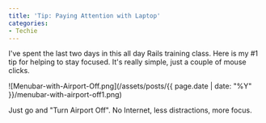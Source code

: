 ```yaml
---
title: 'Tip: Paying Attention with Laptop'
categories:
- Techie
---
```


I've spent the last two days in this all day Rails training class. Here is my #1 tip for helping to stay focused. It's really simple, just a couple of mouse clicks.

![Menubar-with-Airport-Off.png](/assets/posts/{{ page.date | date: "%Y" }}/menubar-with-airport-off1.png)

Just go and "Turn Airport Off". No Internet, less distractions, more focus.
